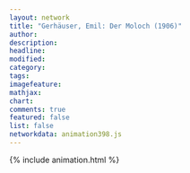 ```yaml
---
layout: network
title: "Gerhäuser, Emil: Der Moloch (1906)"
author:
description:
headline:
modified:
category:
tags:
imagefeature: 
mathjax: 
chart: 
comments: true
featured: false
list: false
networkdata: animation398.js
---
```

{% include animation.html %}
